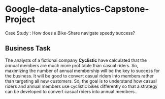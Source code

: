 # Google-data-analytics-Capstone-Project
Case Study : How does a Bike-Share navigate speedy success? 
## Business Task
The analysts of a fictional company **Cyclistic**  have calculated that the annual members are much more profitable than casual riders. So, maximizing the number of annual membership will be the key to success for the business. It will be good to convert casual riders into members rather than targeting all new customers. So, the goal is to understand how casual riders and annual members use cyclistic bikes differently so that a strategy can be developed to convert casual riders into annual members.
